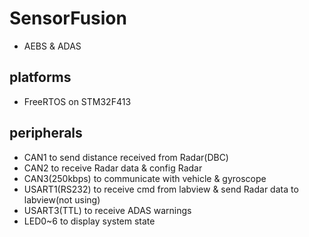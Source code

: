 # SensorFusion
 * AEBS & ADAS

## platforms
 * FreeRTOS on STM32F413

## peripherals
 * CAN1 to send distance received from Radar(DBC)
 * CAN2 to receive Radar data & config Radar
 * CAN3(250kbps) to communicate with vehicle & gyroscope
 * USART1(RS232) to receive cmd from labview & send Radar data to labview(not using)
 * USART3(TTL) to receive ADAS warnings
 * LED0~6 to display system state
